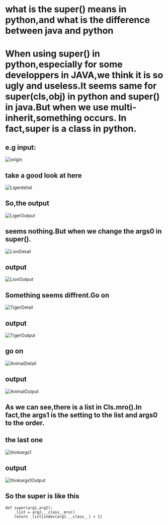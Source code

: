 #  what is the super() means in python,and what is the difference between java and python
#     When using super() in python,especially for some developpers in JAVA,we think it is so ugly and useless.It seems same for super(cls,obj) in python and super() in java.But when we use multi-inherit,something occurs. In fact,super is a class in python.
## e.g input:
![origin](image/origin.png)
## take a good look at here
![Ligerdetial](image/Ligerdetail.png)
## So,the output
![LigerOutput](image/LigerOutput.png)
## seems nothing.But when we change the args0 in super().
![LionDetail](image/LionDetail.png)
## output
![LionOutput](image/LionOutput.png)
## Something seems diffrent.Go on
![TigerDetail](image/TigerDetail.png)
## output
![TigerOutput](image/TigerOutput.png)
## go on
![AnimalDetail](image/AnimalDetail.png)
## output
![AnimalOutput](image/AnimalOutput.png)
## As we can see,there is a list in Cls.mro().In fact,the args1 is the setting to the list and args0 to the order.
## the last one
![thinkargs1](image/thinkargs1.png)
## output
![thinkargs1Output](image/thinkargs1Output.png)
## So the super is like this
```
def super(arg1,arg2):
    _list = arg2.__class__mro()
    return _list[index(arg1.__class__) + 1]
```